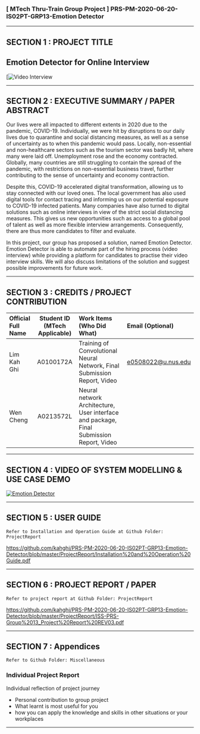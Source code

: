 ### [ MTech Thru-Train Group Project ] PRS-PM-2020-06-20-IS02PT-GRP13-Emotion Detector

---

## SECTION 1 : PROJECT TITLE
## Emotion Detector for Online Interview
[![Video Interview](https://www.roberthalf.com/sites/default/files/2018-04/video-interview-tips-rh-2018.jpg)

---

## SECTION 2 : EXECUTIVE SUMMARY / PAPER ABSTRACT
Our lives were all impacted to different extents in 2020 due to the pandemic, COVID-19. Individually, we were hit by disruptions to our daily lives due to quarantine and social distancing measures, as well as a sense of uncertainty as to when this pandemic would pass. Locally, non-essential and non-healthcare sectors such as the tourism sector was badly hit, where many were laid off. Unemployment rose and the economy contracted. Globally, many countries are still struggling to contain the spread of the pandemic, with restrictions on non-essential business travel, further contributing to the sense of uncertainty and economy contraction.

Despite this, COVID-19 accelerated digital transformation, allowing us to stay connected with our loved ones. The local government has also used digital tools for contact tracing and informing us on our potential exposure to COVID-19 infected patients. Many companies have also turned to digital solutions such as online interviews in view of the strict social distancing measures. This gives us new opportunities such as access to a global pool of talent as well as more flexible interview arrangements. Consequently, there are thus more candidates to filter and evaluate.

In this project, our group has proposed a solution, named Emotion Detector. Emotion Detector is able to automate part of the hiring process (video interview) while providing a platform for candidates to practise their video interview skills. We will also discuss limitations of the solution and suggest possible improvements for future work.

---

## SECTION 3 : CREDITS / PROJECT CONTRIBUTION

| Official Full Name  | Student ID (MTech Applicable)  | Work Items (Who Did What) | Email (Optional) |
| :------------ |:---------------:| :-----| :-----|
| Lim Kah Ghi | A0100172A | Training of Convolutional Neural Network, Final Submission Report, Video | e0508022@u.nus.edu |
| Wen Cheng | A0213572L | Neural network Architecture, User interface and package, Final Submission Report, Video | |


---

## SECTION 4 : VIDEO OF SYSTEM MODELLING & USE CASE DEMO

[![Emotion Detector](https://i9.ytimg.com/vi/Cet3l-cE_3g/mq1.jpg?sqp=CJC58_wF&rs=AOn4CLAzbUjeaOOaITPY5Ha2_lDXjvT37g)](https://youtu.be/Cet3l-cE_3g)

---

## SECTION 5 : USER GUIDE

`Refer to Installation and Operation Guide at Github Folder: ProjectReport`

https://github.com/kahghi/PRS-PM-2020-06-20-IS02PT-GRP13-Emotion-Detector/blob/master/ProjectReport/Installation%20and%20Operation%20Guide.pdf

---
## SECTION 6 : PROJECT REPORT / PAPER

`Refer to project report at Github Folder: ProjectReport`

https://github.com/kahghi/PRS-PM-2020-06-20-IS02PT-GRP13-Emotion-Detector/blob/master/ProjectReport/ISS-PRS-Group%2013_Project%20Report%20REV03.pdf


---
## SECTION 7 : Appendices

`Refer to Github Folder: Miscellaneous`

### Individual Project Report
Individual reflection of project journey
* Personal contribution to group project
* What learnt is most useful for you
* how you can apply the knowledge and skills in other situations or your workplaces

---

